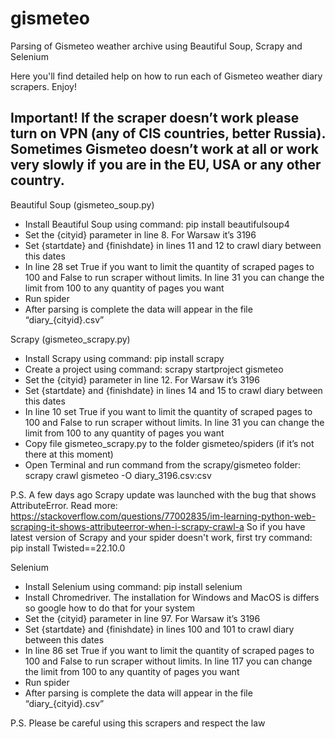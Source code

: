 # gismeteo
Parsing of Gismeteo weather archive using Beautiful Soup, Scrapy and Selenium

Here you'll find detailed help on how to run each of Gismeteo weather diary scrapers. Enjoy!

## Important! If the scraper doesn’t work please turn on VPN (any of CIS countries, better Russia). Sometimes Gismeteo doesn’t work at all or work very slowly if     you are in the EU, USA or any other country.

Beautiful Soup (gismeteo_soup.py)

- Install Beautiful Soup using command: pip install beautifulsoup4
- Set the {cityid} parameter in line 8. For Warsaw it’s 3196
- Set {startdate} and {finishdate} in lines 11 and 12 to crawl diary between this dates
- In line 28 set True if you want to limit the quantity of scraped pages to 100 and False to run scraper without limits. In line 31 you can change the limit from     100 to any quantity of pages you want
- Run spider
- After parsing is complete the data will appear in the file “diary_{cityid}.csv”

Scrapy (gismeteo_scrapy.py)

- Install Scrapy using command: pip install scrapy
- Create a project using command: scrapy startproject gismeteo
- Set the {cityid} parameter in line 12. For Warsaw it’s 3196
- Set {startdate} and {finishdate} in lines 14 and 15 to crawl diary between this dates
- In line 10 set True if you want to limit the quantity of scraped pages to 100 and False to run scraper without limits. In line 31 you can change the limit from     100 to any quantity of pages you want
- Copy file gismeteo_scrapy.py to the folder gismeteo/spiders (if it’s not there at this moment)
- Open Terminal and run command from the scrapy/gismeteo folder:
  scrapy crawl gismeteo -O diary_3196.csv:csv

P.S. A few days ago Scrapy update was launched with the bug that shows AttributeError. Read more: https://stackoverflow.com/questions/77002835/im-learning-python-web-scraping-it-shows-attributeerror-when-i-scrapy-crawl-a
So if you have latest version of Scrapy and your spider doesn't work, first try command: pip install Twisted==22.10.0


Selenium 

- Install Selenium using command: pip install selenium
- Install Chromedriver. The installation for Windows and MacOS is differs so google how to do that for your system
- Set the {cityid} parameter in line 97. For Warsaw it’s 3196
- Set {startdate} and {finishdate} in lines 100 and 101 to crawl diary between this dates
- In line 86 set True if you want to limit the quantity of scraped pages to 100 and False to run scraper without limits. In line 117 you can change the limit from    100 to any quantity of pages you want
- Run spider
- After parsing is complete the data will appear in the file “diary_{cityid}.csv”

P.S. Please be careful using this scrapers and respect the law

